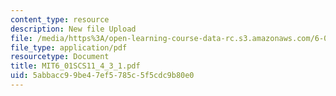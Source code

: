 ```yaml
---
content_type: resource
description: New file Upload
file: /media/https%3A/open-learning-course-data-rc.s3.amazonaws.com/6-01sc-introduction-to-electrical-engineering-and-computer-science-i-spring-2011/5abbacc99be47ef5785c5f5cdc9b80e0_MIT6_01SCS11_4_3_1.pdf
file_type: application/pdf
resourcetype: Document
title: MIT6_01SCS11_4_3_1.pdf
uid: 5abbacc9-9be4-7ef5-785c-5f5cdc9b80e0
---
```

